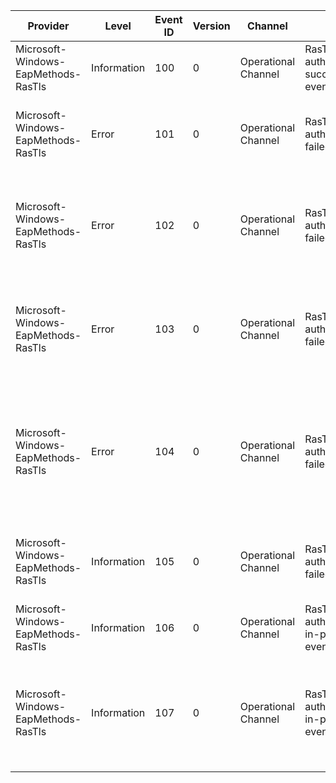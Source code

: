 Provider                             |  Level        |  Event ID  |  Version  |  Channel              |  Task                                     |  Opcode  |  Keyword  |  Message
-------------------------------------|---------------|------------|-----------|-----------------------|-------------------------------------------|----------|-----------|--------------------------------------------------------------------------------------------------------------------------------------------------------
Microsoft-Windows-EapMethods-RasTls  |  Information  |  100       |  0        |  Operational Channel  |  RasTls authentication succeeded event    |          |           |  Authentication succeeded for EAP method type {uint1}.
Microsoft-Windows-EapMethods-RasTls  |  Error        |  101       |  0        |  Operational Channel  |  RasTls authentication failed event       |          |           |  Authentication failed for EAP method type {uint1}. The error was {uint2}.
Microsoft-Windows-EapMethods-RasTls  |  Error        |  102       |  0        |  Operational Channel  |  RasTls authentication failed event       |          |           |  Authentication failed for EAP method type {uint1} due to a revoked certificate. The error was {uint2}.
Microsoft-Windows-EapMethods-RasTls  |  Error        |  103       |  0        |  Operational Channel  |  RasTls authentication failed event       |          |           |  Authentication failed for EAP method type {uint1} due to an expired certificate. The error was {uint2}.
Microsoft-Windows-EapMethods-RasTls  |  Error        |  104       |  0        |  Operational Channel  |  RasTls authentication failed event       |          |           |  Authentication failed for EAP method type {uint1} because the certificate chain was issued by an authority that is not trusted. The error was {uint2}.
Microsoft-Windows-EapMethods-RasTls  |  Information  |  105       |  0        |  Operational Channel  |  RasTls authentication failed event       |          |           |  Deleting cached credentials as authentication failed for EAP method type {uint1}.
Microsoft-Windows-EapMethods-RasTls  |  Information  |  106       |  0        |  Operational Channel  |  RasTls authentication in-progress event  |          |           |
Microsoft-Windows-EapMethods-RasTls  |  Information  |  107       |  0        |  Operational Channel  |  RasTls authentication in-progress event  |          |           |  Server Certificate Thumbprint: {CAThumbprint}. Server Certificate Fully Qualified Domain Name: {ServerName}.